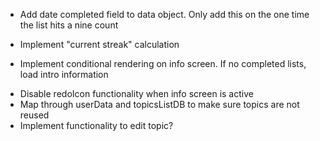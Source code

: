 <!-- - Fix add list functionality: only ADD NEW list when list is completed. setNineideasUserData should only add a field if the TOPIC is new -->

<!-- - Implement onClick functionality for completed lists. Load ideaList data on main page -->

- Add date completed field to data object. Only add this on the one time the list hits a nine count

- Implement "current streak" calculation

- Implement conditional rendering on info screen. If no completed lists, load intro information
<!-- - Implement conditional styling: info icon should change color when info page displayed -->
- Disable redoIcon functionality when info screen is active
- Map through userData and topicsListDB to make sure topics are not reused
- Implement functionality to edit topic?
